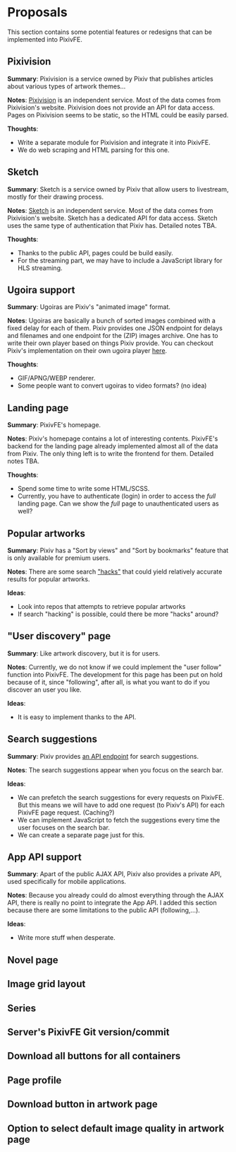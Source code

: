 # Proposals

This section contains some potential features or redesigns that can be implemented into PixivFE.

## Pixivision
**Summary**: Pixivision is a service owned by Pixiv that publishes articles about various types of artwork themes...

**Notes**: [Pixivision](https://www.pixivision.net/en/) is an independent service. Most of the data comes from Pixivision's website.
Pixivision does not provide an API for data access. Pages on Pixivision seems to be static, so the HTML could be easily parsed.

**Thoughts**:
- Write a separate module for Pixivision and integrate it into PixivFE.
- We do web scraping and HTML parsing for this one.

## Sketch

**Summary**: Sketch is a service owned by Pixiv that allow users to livestream, mostly for their drawing process.

**Notes**: [Sketch](https://sketch.pixiv.net/) is an independent service. Most of the data comes from Pixivision's website.
Sketch has a dedicated API for data access. Sketch uses the same type of authentication that Pixiv has.
Detailed notes TBA.

**Thoughts**:
- Thanks to the public API, pages could be build easily.
- For the streaming part, we may have to include a JavaScript library for HLS streaming.

## Ugoira support

**Summary**: Ugoiras are Pixiv's "animated image" format.

**Notes**: Ugoiras are basically a bunch of sorted images combined with a fixed delay for each of them. Pixiv provides one JSON endpoint for delays and filenames
and one endpoint for the (ZIP) images archive.
One has to write their own player based on things Pixiv provide.
You can checkout Pixiv's implementation on their own ugoira player [here](https://github.com/pixiv/zip_player).

**Thoughts**:
- GIF/APNG/WEBP renderer.
- Some people want to convert ugoiras to video formats? (no idea)

## Landing page

**Summary**: PixivFE's homepage.

**Notes**: Pixiv's homepage contains a lot of interesting contents.
PixivFE's backend for the landing page already implemented almost all of the data from Pixiv.
The only thing left is to write the frontend for them. Detailed notes TBA.

**Thoughts**:
- Spend some time to write some HTML/SCSS.
- Currently, you have to authenticate (login) in order to access the *full* landing page. Can we show the *full* page to unauthenticated users as well?

## Popular artworks

**Summary**: Pixiv has a "Sort by views" and "Sort by bookmarks" feature that is only available for premium users.

**Notes**: There are some search ["hacks"](https://github.com/kokseen1/Mashiro/) that could yield relatively accurate results for popular artworks.

**Ideas**:
- Look into repos that attempts to retrieve popular artworks
- If search "hacking" is possible, could there be more "hacks" around?

## "User discovery" page

**Summary**: Like artwork discovery, but it is for users.

**Notes**: Currently, we do not know if we could implement the "user follow" function into PixivFE.
The development for this page has been put on hold because of it, since "following", after all, is what you want to do if you discover an user you like.

**Ideas**:
- It is easy to implement thanks to the API.

## Search suggestions

**Summary**: Pixiv provides [an API endpoint](https://www.pixiv.net/ajax/search/suggestion?mode=all&lang=en) for search suggestions.

**Notes**: The search suggestions appear when you focus on the search bar.

**Ideas**:
- We can prefetch the search suggestions for every requests on PixivFE. But this means we will have to add one request (to Pixiv's API) for each PixivFE page request. (Caching?)
- We can implement JavaScript to fetch the suggestions every time the user focuses on the search bar.
- We can create a separate page just for this.

## App API support

**Summary**: Apart of the public AJAX API, Pixiv also provides a private API, used specifically for mobile applications.

**Notes**: Because you already could do almost everything through the AJAX API, there is really no point to integrate the App API.
I added this section because there are some limitations to the public API (following,...).

**Ideas**:
- Write more stuff when desperate.

## Novel page
## Image grid layout
## Series
## Server's PixivFE Git version/commit
## Download all buttons for all containers
## Page profile
## Download button in artwork page
## Option to select default image quality in artwork page
